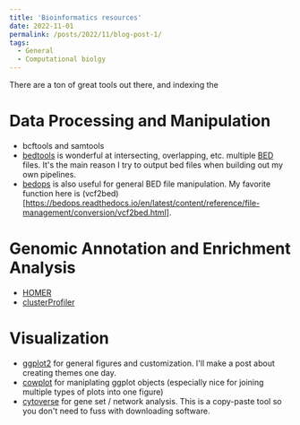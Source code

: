 ```yaml
---
title: 'Bioinformatics resources'
date: 2022-11-01
permalink: /posts/2022/11/blog-post-1/
tags:
  - General
  - Computational biolgy
---
```


There are a ton of great tools out there, and indexing the

# Data Processing and Manipulation
- bcftools and samtools
- [bedtools](https://bedtools.readthedocs.io/en/latest/) is wonderful at intersecting, overlapping, etc. multiple [BED](https://en.wikipedia.org/wiki/BED_(file_format) ) files. It's the main reason I try to output bed files when building out my own pipelines.
- [bedops](https://bedops.readthedocs.io/en/latest/) is also useful for general BED file manipulation. My favorite function here is (vcf2bed)[https://bedops.readthedocs.io/en/latest/content/reference/file-management/conversion/vcf2bed.html].

# Genomic Annotation and Enrichment Analysis
- [HOMER](http://homer.ucsd.edu/homer/)
- [clusterProfiler](https://bioconductor.org/packages/release/bioc/html/clusterProfiler.html)

# Visualization
- [ggplot2](https://ggplot2.tidyverse.org/) for general figures and customization. I'll make a post about creating themes one day.
- [cowplot](https://cran.r-project.org/web/packages/cowplot/vignettes/introduction.html) for maniplating ggplot objects (especially nice for joining multiple types of plots into one figure)
- [cytoverse](https://cytoscape.org/) for gene set / network analysis. This is a copy-paste tool so you don't need to fuss with downloading software.
